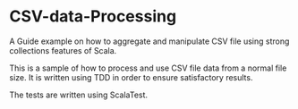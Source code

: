# CSV-data-Processing
A Guide example on how to aggregate and manipulate CSV file using strong collections features of Scala.

This is a sample of how to process and use CSV file data from a normal file size.
It is written using TDD in order to ensure satisfactory results.

The tests are written using ScalaTest.
